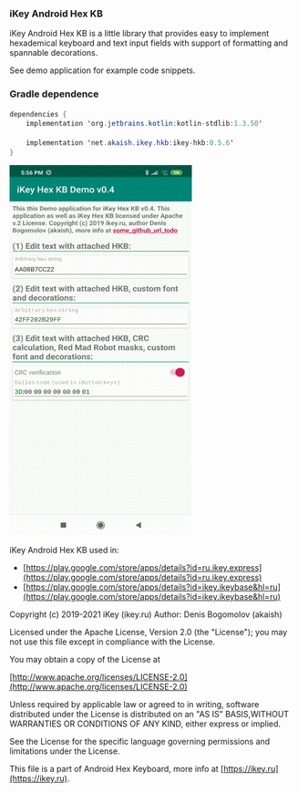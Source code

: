 ### iKey Android Hex KB
iKey Android Hex KB is a little library that provides easy to implement hexademical keyboard and text input fields with support of formatting and spannable decorations.

See demo application for example code snippets.

### Gradle dependence
```Java
dependencies {
    implementation 'org.jetbrains.kotlin:kotlin-stdlib:1.3.50'

    implementation 'net.akaish.ikey.hkb:ikey-hkb:0.5.6'
}
```

![Demo](https://raw.githubusercontent.com/akaish/iKeyHexKB/master/ihkb_demo.gif)

iKey Android Hex KB used in:
* [https://play.google.com/store/apps/details?id=ru.ikey.express](https://play.google.com/store/apps/details?id=ru.ikey.express)
* [https://play.google.com/store/apps/details?id=ikey.ikeybase&hl=ru](https://play.google.com/store/apps/details?id=ikey.ikeybase&hl=ru)

Copyright (c) 2019-2021 iKey (ikey.ru)
Author: Denis Bogomolov (akaish)

Licensed under the Apache License, Version 2.0 (the "License"); you may not use this file except in compliance with the License.

You may obtain a copy of the License at

[http://www.apache.org/licenses/LICENSE-2.0](http://www.apache.org/licenses/LICENSE-2.0)

Unless required by applicable law or agreed to in writing, software distributed under the License is distributed on an "AS IS" BASIS,WITHOUT WARRANTIES OR CONDITIONS OF ANY KIND, either express or implied.

See the License for the specific language governing permissions and limitations under the License.

This file is a part of Android Hex Keyboard, more info at [https://ikey.ru](https://ikey.ru).